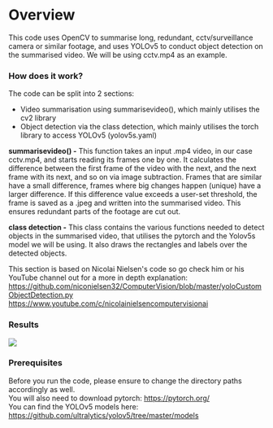 # Overview
This code uses OpenCV to summarise long, redundant, cctv/surveillance camera or similar footage, and uses YOLOv5 to conduct object detection on the summarised video. We will be using cctv.mp4 as an example.

### How does it work?
The code can be split into 2 sections:
* Video summarisation using summarisevideo(), which mainly utilises the cv2 library
* Object detection via the class detection, which mainly utilises the torch library to access YOLOv5 (yolov5s.yaml)

**summarisevideo() -**
This function takes an input .mp4 video, in our case cctv.mp4, and starts reading its frames one by one. It calculates the difference between the first frame of the video with the next, and the next frame with its next, and so on via image subtraction. Frames that are similar have a small difference, frames where big changes happen (unique) have a larger difference. If this difference value exceeds a user-set threshold, the frame is saved as a .jpeg and written into the summarised video. This ensures redundant parts of the footage are cut out.

**class detection -**
This class contains the various functions needed to detect objects in the summarised video, that utilises the pytorch and the Yolov5s model we will be using. It also draws the rectangles and labels over the detected objects.  

This section is based on Nicolai Nielsen's code so go check him or his YouTube channel out for a more in depth explanation:  
https://github.com/niconielsen32/ComputerVision/blob/master/yoloCustomObjectDetection.py
https://www.youtube.com/c/nicolainielsencomputervisionai

### Results
![](https://github.com/crookiee/vsod/blob/main/result.gif)

### Prerequisites
Before you run the code, please ensure to change the directory paths accordingly as well.  
You will also need to download pytorch: https://pytorch.org/  
You can find the YOLOv5 models here: https://github.com/ultralytics/yolov5/tree/master/models
